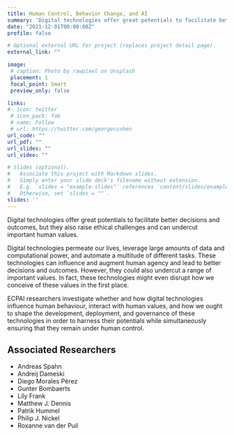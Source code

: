 ```yaml
---
title: Human Control, Behavior Change, and AI
summary: 'Digital technologies offer great potentials to facilitate better decisions and outcomes, but they also raise ethical challenges and can undercut important human values. [(read more)](/project/human-control-ai)' 
date: "2021-12-01T00:00:00Z"
profile: false

# Optional external URL for project (replaces project detail page).
external_link: ""

image:
 # caption: Photo by rawpixel on Unsplash
 placement: 1
 focal_point: Smart
 preview_only: false

links:
#- icon: twitter
 # icon_pack: fab
 # name: Follow
 # url: https://twitter.com/georgecushen
url_code: ""
url_pdf: ""
url_slides: ""
url_video: ""

# Slides (optional).
#   Associate this project with Markdown slides.
#   Simply enter your slide deck's filename without extension.
#   E.g. `slides = "example-slides"` references `content/slides/example-slides.md`.
#   Otherwise, set `slides = ""`.
slides: ''
---
```


Digital technologies offer great potentials to facilitate better decisions and outcomes, but they also raise ethical challenges and can undercut important human values. 

Digital technologies permeate our lives, leverage large amounts of data and computational power, and automate a multitude of different tasks. These technologies can influence and augment human agency and lead to better decisions and outcomes. However, they could also undercut a range of important values. In fact, these technologies might even disrupt how we conceive of these values in the first place. 

ECPAI researchers investigate whether and how digital technologies influence human behaviour, interact with human values, and how we ought to shape the development, deployment, and governance of these technologies in order to harness their potentials while simultaneously ensuring that they remain under human control. 



## Associated Researchers

- Andreas Spahn
- Andreij Dameski 
- Diego Morales Pérez
- Gunter Bombaerts 
- Lily Frank
- Matthew J. Dennis
- Patrik Hummel
- Philip J. Nickel
- Roxanne van der Puil
